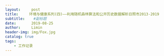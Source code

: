```yaml
---
layout:     post                  
title:     环境与健康系列(四)——利用随机森林算法和公开历史数据解析日照市2013-2019年空气污染特征
subtitle:    #副标题
date:       2019-08-25
author:     Limin                    
header-img: img/Fox.jpg    
catalog: true                     
tags:                             
    - 工作记录
---
```


